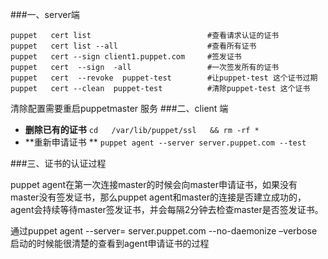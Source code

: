 ###一、server端

    puppet   cert list                          #查看请求认证的证书
    puppet   cert list --all                    #查看所有证书
    puppet   cert --sign client1.puppet.com     #签发证书
    puppet   cert  --sign  -all                 #一次签发所有的证书
    puppet   cert  --revoke  puppet-test        #让puppet-test 这个证书过期
    puppet   cert --clean  puppet-test          #清除puppet-test 这个证书
   清除配置需要重启puppetmaster 服务
###二、client 端

- **删除已有的证书**    `cd   /var/lib/puppet/ssl   && rm -rf *`
- **重新申请证书 **   `puppet agent --server server.puppet.com --test`
    
###三、证书的认证过程  

puppet agent在第一次连接master的时候会向master申请证书，如果没有master没有签发证书，那么puppet agent和master的连接是否建立成功的，agent会持续等待master签发证书，并会每隔2分钟去检查master是否签发证书。

通过puppet agent --server= server.puppet.com --no-daemonize –verbose启动的时候能很清楚的查看到agent申请证书的过程
